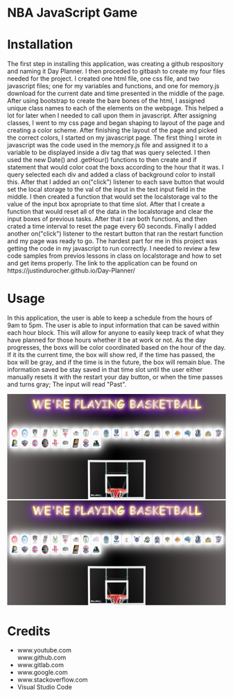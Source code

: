 # NBA JavaScript Game
<h1>Installation</h1>
<p>The first step in installing this application, was creating a github respository and naming it Day Planner. I then proceded to gitbash to create my four files needed for the project. I created one html file, one css file, and two javascript files; one for my variables and functions, and one for memory.js download for the current date and time presented in the middle of the page. After using bootstrap to create the bare bones of the html, I assigned unique class names to each of the elements on the webpage. This helped a lot for later when I needed to call upon them in javascript. After assigning classes, I went to my css page and began shaping to layout of the page and creating a color scheme. After finishing the layout of the page and picked the correct colors, I started on my javascript page. The first thing I wrote in javascript was the code used in the memory.js file and assigned it to a variable to be displayed inside a div tag that was query selected. I then used the new Date() and .getHour() functions to then create and if statement that would color coat the boxs according to the hour that it was. I query selected each div and added a class of background color to install this. After that I added an on("click") listener to each save button that would set the local storage to the val of the input in the text input field in the middle. I then created a function that would set the localstorage val to the value of the input box apropriate to that time slot. After that I create a function that would reset all of the data in the localstorage and clear the input boxes of previous tasks. After that i ran both functions, and then crated a time interval to reset the page every 60 seconds. Finally I added another on("click") listener to the restart button that ran the restart function and my page was ready to go. The hardest part for me in this project was getting the code in my javascript to run correctly. I needed to review a few code samples from previos lessons in class on localstorage and how to set and get items properly. The link to the application can be found on https://justindurocher.github.io/Day-Planner/ </p>
<h1>Usage</h1>
<p>In this application, the user is able to keep a schedule from the hours of 9am to 5pm. The user is able to input information that can be saved within each hour block. This will allow for anyone to easily keep track of what they have planned for those hours whether it be at work or not. As the day progresses, the boxs will be color coordinated based on the hour of the day. If it its the current time, the box will show red, if the time has passed, the box will be gray, and if the time is in the future, the box will remain blue. The information saved be stay saved in that time slot until the user either manually resets it with the restart your day button, or when the time passes and turns gray; The input will read "Past".</p>
<img src="public/assets/img/homePage.PNG" alt="screenshot">
<img src="public/assets/img/homePage.PNG" alt="screenshot2">
<h1>Credits</h1>
<ul>
    <li>www.youtube.com</li>
    <l1>www.github.com</li>
    <li>www.gitlab.com</li>
    <li>www.google.com</li>
    <li>www.stackoverflow.com</li>
    <li>Visual Studio Code</li>
</ul>

